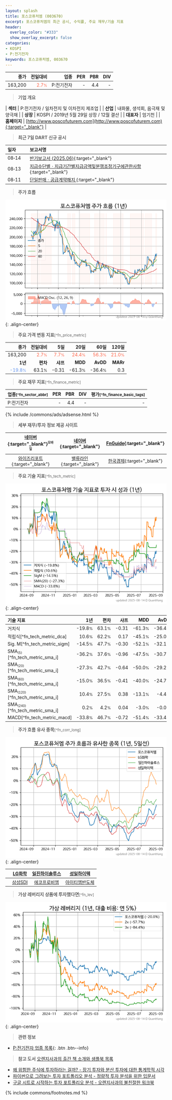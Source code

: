 ```yaml
---
layout: splash
title: 포스코퓨처엠 (003670)
excerpt: 포스코퓨처엠의 최근 공시, 수익률, 주요 재무/기술 지표
header:
  overlay_color: "#333"
  show_overlay_excerpt: false
categories:
- KOSPI
- P:전기전자
keywords: 포스코퓨처엠, 003670
---
```


| **종가** | **전일대비** | **업종** | **PER** | **PBR** | **DIV** |
| -------: | -----------: | -------: | ------: | ------: | ------: |
| 163,200 | <span style="color: tomato">2.7<small>%</small></span> | P:전기전자 | - | 4.4 | - |

<!-- more -->


> **기업 개요**<a id="company"></a>

| <span style="white-space:nowrap;">**섹터**</span> | P:전기전자 / 일차전지 및 이차전지 제조업 |
| <span style="white-space:nowrap;">**산업**</span> | 내화물, 생석회, 음극재 및 양극재 |
| <span style="white-space:nowrap;">**상장**</span> | KOSPI / 2019년 5월 29일 상장 / 12월 결산 |
| <span style="white-space:nowrap;">**대표자**</span> | 엄기천 |
| <span style="white-space:nowrap;">**홈페이지**</span> | [http://www.poscofuturem.com](http://www.poscofuturem.com){:target="_blank"} |


> **최근 7일 DART 신규 공시**<a id="dart"></a>

| **일자** |      | **보고서명** |
| :------- | :--- | :----------- |
| 08&#x2011;14 | | [반기보고서 (2025.06)](https://dart.fss.or.kr/dsaf001/main.do?rcpNo=20250814004145){:target="_blank"} |
| 08&#x2011;13 | | [지급수단별ㆍ지급기간별지급금액및분쟁조정기구에관한사항](https://dart.fss.or.kr/dsaf001/main.do?rcpNo=20250813000242){:target="_blank"} |
| 08&#x2011;11 | | [단일판매ㆍ공급계약해지              ](https://dart.fss.or.kr/dsaf001/main.do?rcpNo=20250811800750){:target="_blank"} |


> **주가 흐름**<a id="price"></a>

![003670](/stock/images/003670.png){: .align-center}


> **주요 가격 변동 지표**<small>[^fn_price_metric]</small>

| **종가** | **전일대비** | **5일** | **20일** | **60일** | **120일** |
| -------: | -----------: | ------: | -------: | -------: | --------: |
| 163,200 | <span style="color: tomato">2.7<small>%</small></span> | <span style="color: tomato">7.7<small>%</small></span> | <span style="color: tomato">24.4<small>%</small></span> | <span style="color: tomato">56.3<small>%</small></span> | <span style="color: tomato">21.0<small>%</small></span> |
| **1년** | **편차** | **샤프** | **MDD** | **AvDD** | **MARr** |
| <span style="color: cornflowerblue">-19.8<small>%</small></span> | 63.1<small>%</small> | -0.31 | -61.3<small>%</small> | -36.4<small>%</small> | 0.3 |


> **주요 재무 지표**<small>[^fn_finance_metric]</small>

| **업종**<small>[^fn_sector_abbr]</small> | **PER** | **PBR** | **DIV** | **평가**<small>[^fn_finance_basic_tags]</small> |
| :--------------------------------------- | ------: | ------: | ------: | ----------------------------------------------: |
| P:전기전자 | - | 4.4 | - | - |



{% include /commons/ads/adsense.html %}

> **세부 재무/투자 정보 제공 사이트**

| [네이버](https://m.stock.naver.com/domestic/stock/003670/finance/summary){:target="_blank"}<sup><small>모바일</small></sup> | [네이버](https://finance.naver.com/item/coinfo.naver?code=003670){:target="_blank"} | [FnGuide](https://comp.fnguide.com/SVO2/ASP/SVD_Invest.asp?gicode=A003670&MenuYn=Y){:target="_blank"} |
| :---: | :---: | :---: |
| [와이즈리포트](https://comp.wisereport.co.kr/company/c1040001.aspx?cmp_cd=003670){:target="_blank"} | [밸류라인](https://www.valueline.co.kr/finance/summary/003670){:target="_blank"} | [한국경제](https://markets.hankyung.com/stock/003670/financial-summary){:target="_blank"} |


> **주요 기술 지표**<small>[^fn_tech_metric]</small>


![003670](/stock/images/003670_tech.png){: .align-center}

| **기술 지표** | **1년** | **편차** | **샤프** | **MDD** | **AvDD** |
| :------------ | ------: | -----------: | -------: | ------: | -------: |
| 거치식 | -19.8<small>%</small> | 63.1<small>%</small> | -0.31 | -61.3<small>%</small> | -36.4<small>%</small> |
| 적립식[^fn_tech_metric_dca] | 10.6<small>%</small> | 62.2<small>%</small> | 0.17 | -45.1<small>%</small> | -25.0<small>%</small> |
| Sig. M[^fn_tech_metric_sigm] | -14.5<small>%</small> | 47.7<small>%</small> | -0.30 | -52.1<small>%</small> | -32.1<small>%</small> |
| SMA<small><sub>(5)</sub></small>[^fn_tech_metric_sma_i] | -36.2<small>%</small> | 37.6<small>%</small> | -0.96 | -47.5<small>%</small> | -30.7<small>%</small> |
| SMA<small><sub>(20)</sub></small>[^fn_tech_metric_sma_i] | -27.3<small>%</small> | 42.7<small>%</small> | -0.64 | -50.0<small>%</small> | -29.2<small>%</small> |
| SMA<small><sub>(60)</sub></small>[^fn_tech_metric_sma_i] | -15.0<small>%</small> | 36.5<small>%</small> | -0.41 | -40.0<small>%</small> | -24.7<small>%</small> |
| SMA<small><sub>(120)</sub></small>[^fn_tech_metric_sma_i] | 10.4<small>%</small> | 27.5<small>%</small> | 0.38 | -13.1<small>%</small> | -4.4<small>%</small> |
| SMA<small><sub>(240)</sub></small>[^fn_tech_metric_sma_i] | 0.2<small>%</small> | 4.2<small>%</small> | 0.04 | -3.0<small>%</small> | -0.0<small>%</small> |
| MACD[^fn_tech_metric_macd] | -33.8<small>%</small> | 46.7<small>%</small> | -0.72 | -51.4<small>%</small> | -33.4<small>%</small> |


> **주가 흐름 유사 종목**<a id="corr"></a><small>[^fn_corr_long]</small>

![003670](/stock/images/003670_corr.png){: .align-center}

|       | [LG화학](/051910/) | [일진하이솔루스](/271940/) | [성일하이텍](/365340/) |
| :---: | :------------------------------------: | :------------------------------------: | :------------------------------------: |
|       | [삼성SDI](/006400/) | [에코프로비엠](/247540/) | [아이티엠반도체](/084850/) |


> **가상 레버리지 상품에 투자했다면**<a id="2x"></a><small>[^fn_lev]</small>

![003670](/stock/images/003670_2x.png){: .align-center}


> **관련 정보**

- [P:전기전자 업종 목록](/stats/sector/kospi_업종_전기전자_종목/){: .btn .btn--info}

> **참고 도서** [오렌지사과의 출간 책 소개와 샘플북 목록](https://kongdori.tistory.com/691)

- [왜 위험한 주식에 투자하라는 걸까? - 장기 투자와 분산 투자에 대한 통계학적 시각](https://kongdori.tistory.com/421)
- [파이썬으로 그려보는 투자 포트폴리오 분석  - 정량적 투자 분석을 위한 입문서](https://kongdori.tistory.com/643)
- [구글 시트로 시작하는 투자 포트폴리오 분석 - 오렌지사과의 불친절한 워크북](https://kongdori.tistory.com/449)


{% include commons/footnotes.md %}